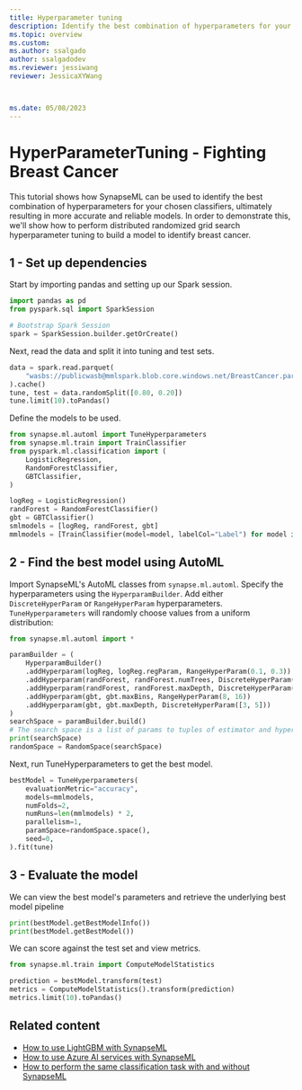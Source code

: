 ```yaml
---
title: Hyperparameter tuning
description: Identify the best combination of hyperparameters for your chosen classifiers with SynapseML.
ms.topic: overview
ms.custom:
ms.author: ssalgado
author: ssalgadodev
ms.reviewer: jessiwang
reviewer: JessicaXYWang



ms.date: 05/08/2023
---
```

# HyperParameterTuning - Fighting Breast Cancer

This tutorial shows how SynapseML can be used to identify the best combination of hyperparameters for your chosen classifiers, ultimately resulting in more accurate and reliable models. In order to demonstrate this, we'll show how to perform distributed randomized grid search hyperparameter tuning to build a model to identify breast cancer. 

## 1 - Set up dependencies
Start by importing pandas and setting up our Spark session.


```python
import pandas as pd
from pyspark.sql import SparkSession

# Bootstrap Spark Session
spark = SparkSession.builder.getOrCreate()
```

Next, read the data and split it into tuning and test sets.


```python
data = spark.read.parquet(
    "wasbs://publicwasb@mmlspark.blob.core.windows.net/BreastCancer.parquet"
).cache()
tune, test = data.randomSplit([0.80, 0.20])
tune.limit(10).toPandas()
```

Define the models to be used.


```python
from synapse.ml.automl import TuneHyperparameters
from synapse.ml.train import TrainClassifier
from pyspark.ml.classification import (
    LogisticRegression,
    RandomForestClassifier,
    GBTClassifier,
)

logReg = LogisticRegression()
randForest = RandomForestClassifier()
gbt = GBTClassifier()
smlmodels = [logReg, randForest, gbt]
mmlmodels = [TrainClassifier(model=model, labelCol="Label") for model in smlmodels]
```

## 2 - Find the best model using AutoML

Import SynapseML's AutoML classes from `synapse.ml.automl`.
Specify the hyperparameters using the `HyperparamBuilder`. Add either `DiscreteHyperParam` or `RangeHyperParam` hyperparameters. `TuneHyperparameters` will randomly choose values from a uniform distribution:


```python
from synapse.ml.automl import *

paramBuilder = (
    HyperparamBuilder()
    .addHyperparam(logReg, logReg.regParam, RangeHyperParam(0.1, 0.3))
    .addHyperparam(randForest, randForest.numTrees, DiscreteHyperParam([5, 10]))
    .addHyperparam(randForest, randForest.maxDepth, DiscreteHyperParam([3, 5]))
    .addHyperparam(gbt, gbt.maxBins, RangeHyperParam(8, 16))
    .addHyperparam(gbt, gbt.maxDepth, DiscreteHyperParam([3, 5]))
)
searchSpace = paramBuilder.build()
# The search space is a list of params to tuples of estimator and hyperparam
print(searchSpace)
randomSpace = RandomSpace(searchSpace)
```

Next, run TuneHyperparameters to get the best model.


```python
bestModel = TuneHyperparameters(
    evaluationMetric="accuracy",
    models=mmlmodels,
    numFolds=2,
    numRuns=len(mmlmodels) * 2,
    parallelism=1,
    paramSpace=randomSpace.space(),
    seed=0,
).fit(tune)
```

## 3 - Evaluate the model
We can view the best model's parameters and retrieve the underlying best model pipeline


```python
print(bestModel.getBestModelInfo())
print(bestModel.getBestModel())
```

We can score against the test set and view metrics.


```python
from synapse.ml.train import ComputeModelStatistics

prediction = bestModel.transform(test)
metrics = ComputeModelStatistics().transform(prediction)
metrics.limit(10).toPandas()
```
## Related content

- [How to use LightGBM with SynapseML](lightgbm-overview.md)
- [How to use Azure AI services with SynapseML](./ai-services/ai-services-in-synapseml-bring-your-own-key.md)
- [How to perform the same classification task with and without SynapseML](classification-before-and-after-synapseml.md)
